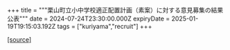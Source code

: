 +++
title = """栗山町立小中学校適正配置計画（素案）に対する意見募集の結果公表"""
date = 2024-07-24T23:30:00.000Z
expiryDate = 2025-01-19T19:15:03.192Z
tags = ["kuriyama","recruit"]
+++


[[source]](https://www.town.kuriyama.hokkaido.jp/site/mirai/27350.html)
